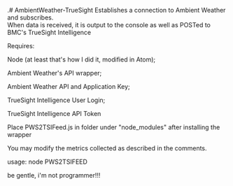 .# AmbientWeather-TrueSight
Establishes a connection to Ambient Weather and subscribes.  
When data is received, it is output to the console as well as POSTed to BMC's TrueSight Intelligence

Requires:

Node (at least that's how I did it, modified in Atom);

Ambient Weather's API wrapper;

Ambient Weather API and Application Key;

TrueSight Intelligence User Login;

TrueSight Intelligence API Token
  
Place PWS2TSIFeed.js in folder under "node_modules" after installing the wrapper
  
You may modify the metrics collected as described in the comments.

usage:
node PWS2TSIFEED

be gentle, i'm not programmer!!!
